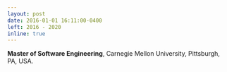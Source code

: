 ```yaml
---
layout: post
date: 2016-01-01 16:11:00-0400
left: 2016 - 2020
inline: true
---
```


<b>Master of Software Engineering</b>, Carnegie Mellon University, Pittsburgh, PA, USA.
